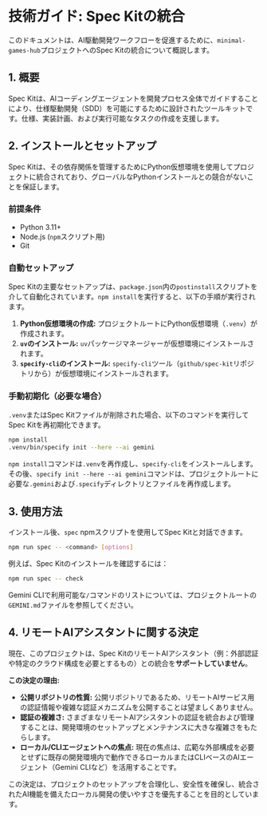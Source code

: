 # 技術ガイド: Spec Kitの統合

このドキュメントは、AI駆動開発ワークフローを促進するために、`minimal-games-hub`プロジェクトへのSpec Kitの統合について概説します。

## 1. 概要

Spec Kitは、AIコーディングエージェントを開発プロセス全体でガイドすることにより、仕様駆動開発（SDD）を可能にするために設計されたツールキットです。仕様、実装計画、および実行可能なタスクの作成を支援します。

## 2. インストールとセットアップ

Spec Kitは、その依存関係を管理するためにPython仮想環境を使用してプロジェクトに統合されており、グローバルなPythonインストールとの競合がないことを保証します。

### 前提条件

- Python 3.11+
- Node.js (`npm`スクリプト用)
- Git

### 自動セットアップ

Spec Kitの主要なセットアップは、`package.json`内の`postinstall`スクリプトを介して自動化されています。`npm install`を実行すると、以下の手順が実行されます。

1.  **Python仮想環境の作成:** プロジェクトルートにPython仮想環境（`.venv`）が作成されます。
2.  **`uv`のインストール:** `uv`パッケージマネージャーが仮想環境にインストールされます。
3.  **`specify-cli`のインストール:** `specify-cli`ツール（`github/spec-kit`リポジトリから）が仮想環境にインストールされます。

### 手動初期化（必要な場合）

`.venv`またはSpec Kitファイルが削除された場合、以下のコマンドを実行してSpec Kitを再初期化できます。

```bash
npm install
.venv/bin/specify init --here --ai gemini
```

`npm install`コマンドは`.venv`を再作成し、`specify-cli`をインストールします。その後、`specify init --here --ai gemini`コマンドは、プロジェクトルートに必要な`.gemini`および`.specify`ディレクトリとファイルを再作成します。

## 3. 使用方法

インストール後、`spec` npmスクリプトを使用してSpec Kitと対話できます。

```bash
npm run spec -- <command> [options]
```

例えば、Spec Kitのインストールを確認するには：

```bash
npm run spec -- check
```

Gemini CLIで利用可能な`/`コマンドのリストについては、プロジェクトルートの`GEMINI.md`ファイルを参照してください。

## 4. リモートAIアシスタントに関する決定

現在、このプロジェクトは、Spec KitのリモートAIアシスタント（例：外部認証や特定のクラウド構成を必要とするもの）との統合を**サポートしていません**。

**この決定の理由:**

-   **公開リポジトリの性質:** 公開リポジトリであるため、リモートAIサービス用の認証情報や複雑な認証メカニズムを公開することは望ましくありません。
-   **認証の複雑さ:** さまざまなリモートAIアシスタントの認証を統合および管理することは、開発環境のセットアップとメンテナンスに大きな複雑さをもたらします。
-   **ローカル/CLIエージェントへの焦点:** 現在の焦点は、広範な外部構成を必要とせずに既存の開発環境内で動作できるローカルまたはCLIベースのAIエージェント（Gemini CLIなど）を活用することです。

この決定は、プロジェクトのセットアップを合理化し、安全性を確保し、統合されたAI機能を備えたローカル開発の使いやすさを優先することを目的としています。
